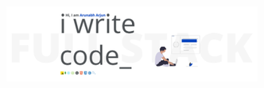 [![arunabharjun.com](https://github.com/arunabharjun/arunabharjun/blob/master/profile_readme.png "arunabharjun.com")](https://arunabharjun.com)
 
<!--
### Hi there 👋

**arunabharjun/arunabharjun** is a ✨ _special_ ✨ repository because its `README.md` (this file) appears on your GitHub profile.

Here are some ideas to get you started: 

- 🔭 I’m currently working on ...
- 🌱 I’m currently learning ...
- 👯 I’m looking to collaborate on ...
- 🤔 I’m looking for help with ...
- 💬 Ask me about ...
- 📫 How to reach me: ...
- 😄 Pronouns: ...
- ⚡ Fun fact: ...
-->
